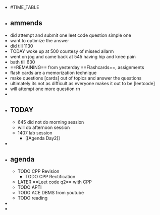 - #TIME_TABLE
- ## __ammends__
- did attempt and submit one leet code question simple one
- want to optimize the answer
- did till 1130
- TODAY woke up at 500 courtesy of missed allarm
- went on jog and came back at 545 having hip and knee pain
- bath till 630
- ==REMAINING== from yesterday ==Flashcards==, assignments
- flash cards are a memorization technique
- make questions [cards] out of topics and answer the questions
- ultimately its not as difficult as everyone makes it out to be [leetcode]
- will attempt one more question rn
-
- ## TODAY
	- 645 did not do morning session
	- will do afternoon session
	- 1407 lab session
		- [[Agenda Day2]]
-
- ## agenda
	- TODO CPP Revision
		- TODO CPP Rectification
	- LATER ==Leet code q2== with CPP
	- TODO APTI
	- TODO ACE DBMS from youtube
	- TODO reading
-
-